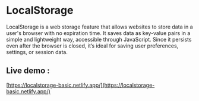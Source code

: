 # LocalStorage

LocalStorage is a web storage feature that allows websites to store data in a user's browser with no expiration time. It saves data as key-value pairs in a simple and lightweight way, accessible through JavaScript. Since it persists even after the browser is closed, it’s ideal for saving user preferences, settings, or session data.

## Live demo :

[https://localstorage-basic.netlify.app/](https://localstorage-basic.netlify.app/)